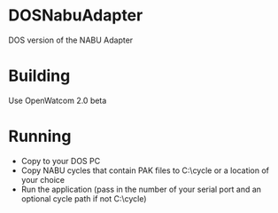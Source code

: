 # DOSNabuAdapter
DOS version of the NABU Adapter

# Building
Use OpenWatcom 2.0 beta

# Running
* Copy to your DOS PC
* Copy NABU cycles that contain PAK files to C:\cycle or a location of your choice
* Run the application (pass in the number of your serial port and an optional cycle path if not C:\cycle)
